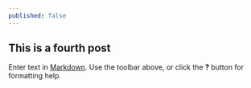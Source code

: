 ```yaml
---
published: false
---
```


## This is a fourth post

Enter text in [Markdown](http://daringfireball.net/projects/markdown/). Use the toolbar above, or click the **?** button for formatting help.
